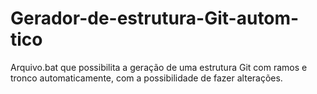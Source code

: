 # Gerador-de-estrutura-Git-autom-tico
Arquivo.bat que possibilita a geração de uma estrutura Git com ramos e tronco automaticamente, com a possibilidade de fazer alterações.
